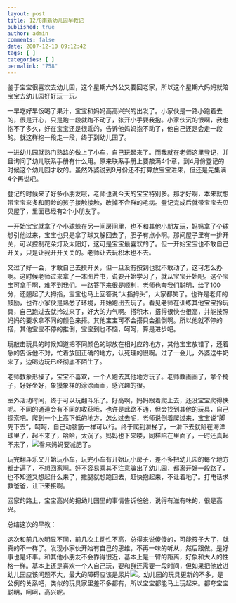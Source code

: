 ```yaml
---
layout: post
title: 12/8南新幼儿园早教记
published: true
author: admin
comments: false
date: 2007-12-10 09:12:42
tags: [ ]
categories: [ ]
permalink: "758"
---
```

鉴于宝宝很喜欢去幼儿园，这个星期六外公又要回老家，所以这个星期六妈妈就陪宝宝去幼儿园好好玩一玩。


  


一早吃好早饭喝了果汁，宝宝和妈妈高高兴兴的出发了。小家伙是一路小跑着去的，很是开心，只是跑一段就跑不动了，张开小手要我抱。小家伙沉的很啊，我也抱不了多久，好在宝宝还是很乖的，告诉他妈妈抱不动了，他自己还是会走一段的。就这样抱一段走一段，终于到幼儿园了。


  


一进幼儿园就熟门熟路的做上了小车，自己玩起来了。而我就在老师这里登记，并且询问了幼儿联系手册有什么用。原来联系手册上要敲满4个章，到4月份登记的时候这个幼儿园才收的。虽然外婆说到9月份还不打算放宝宝进来，但还是先集满4个再说吧。


  


登记的时候来了好多小朋友哦，老师也说今天的宝宝特别多。那才好啊，本来就想带宝宝来多和同龄的孩子接触接触，改掉不合群的毛病。登记完成后就带宝宝去贝贝屋了，里面已经有2个小朋友了。


  


一开始宝宝就拿了个小球躲在另一间房间里，也不和其他小朋友玩，妈妈拿了个球想引他过来，宝宝也只是拿了球又躲回去了，胆子有点小啊。那间屋子里有一排开关，可以控制花朵灯及太阳灯，这可是宝宝最喜欢的了。但一开始宝宝也不敢自己开关，只是让我开开关关的。老师让去玩积木也不去。


  


又过了好一会，才敢自己去摸开关，但一旦没有按到也就不敢动了，这可怎么办啊。这时候老师过来拿了一本图片书，说要开始学习了，就从宝宝开始吧。这个宝宝可拿手啊，难不到我们。一路答下来很是顺利，老师也夸我们聪明，给了100分，还翘起了大拇指，宝宝也马上回答说“大指拇头”，大家都笑了。也许是老师的鼓励，也许小家伙是熟悉了环境，开始跑出去玩了。看见老师在训练其他宝宝拎玩具，自己跑过去就拎过来了，好大的力气啊。搭积木，搭得很快也很高，并能按照妈妈的要求拿不同的颜色来搭。其他宝宝可不会搭只会推倒啊。所以他就不停的搭，其他宝宝不停的推倒，宝宝到也不恼，呵呵，算是进步吧。


  


玩敲击玩具的时候知道把不同颜色的球放在相对应的地方，其他宝宝放错了，还着急的告诉他不对，忙着放回正确的地方，认死理的很啊。过了一会儿，外婆送牛奶来了，边喝边玩已经彻底不陌生了。


  


老师教象形操了，宝宝不喜欢，一个人跑去其他地方玩了。老师教画画了，拿个椅子，好好坐好，象摸象样的涂涂画画，感兴趣的很。


  


室外活动时间，终于可以玩翻斗乐了。好高啊，妈妈跟着爬上去，还没宝宝爬得快呢。不同的通道会有不同的收获哦，也许是此路不通，但会找到其他的玩具，自己探索吧。爬到一个上高下低的地方，怎么过去呢，老师说倒着爬过来，宝宝说“脚先下去”，呵呵，自己动脑筋一样可以行。终于爬到滑梯了，一滑下去就陷在海洋球里了，起不来了，哈哈，太沉了。妈妈也下来喽，同样陷在里面了，一时还真起不来了，![][1]看来妈妈要减肥了。


  


玩完翻斗乐又开始玩小车，玩完小车有开始玩小房子，差不多把幼儿园的每个地方都走遍了，不想回家啊。好不容易乘其不注意骗出了幼儿园，都离开好一段路了，也不知道又想起什么来了，撒腿就想跑回去，赶快抱起来，不让着地了。打电话求救爸爸，让下来接啊。


  


回家的路上，宝宝高兴的把幼儿园里的事情告诉爸爸，说得有滋有味的，很是高兴。


  


总结这次的早教：


  


这次和前几次明显不同，前几次主动性不高，总得来说傻傻的，可能孩子大了，就真的不一样了。发现小家伙开始有自己的思维，不再一味的听从，然后跟做。是好事也是坏事。和其他小朋友不会靠得很近，基本上是一臂的距离，好象和大人的性格一样。基本上还是喜欢一个人自己玩，要和群还需要一段时间，但如果把他放进幼儿园应该问题不大，最大的障碍应该是尿片![][2]。幼儿园的玩具更新的不多，是公例的关系吧，类似的玩具家里差不多都有，所以宝宝都能马上玩起来。都夸宝宝聪明，呵呵，高兴呢。

 [1]: http://xujianian.com/jx/blog/images/emot/face17.gif
 [2]: http://xujianian.com/jx/blog/images/emot/face50.gif